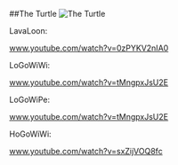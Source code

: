 ##The Turtle
![The Turtle](http://www.onehiveclan.com/uploads/2/8/8/6/28864503/3047222_orig.png)

LavaLoon:

www.youtube.com/watch?v=0zPYKV2nIA0

LoGoWiWi:

www.youtube.com/watch?v=tMngpxJsU2E

LoGoWiPe:

www.youtube.com/watch?v=tMngpxJsU2E

HoGoWiWi:

www.youtube.com/watch?v=sxZijVOQ8fc
